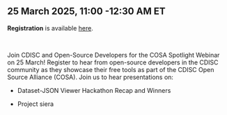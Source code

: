 25 March 2025, 11:00 -12:30 AM ET
---

**Registration** is available [here](https://events.teams.microsoft.com/event/fd418ddc-8f6c-46ee-86be-0003b4a4da6c@078244a1-de67-4c9e-9088-986d7f110a37/registration).

<br/>

Join CDISC and Open-Source Developers for the COSA Spotlight Webinar on 25 March!
Register to hear from open-source developers in the CDISC community as they showcase their free tools as part of the CDISC Open Source Alliance (COSA). Join us to hear presentations on:
 

* Dataset-JSON Viewer Hackathon Recap and Winners

* Project siera

<br/>

